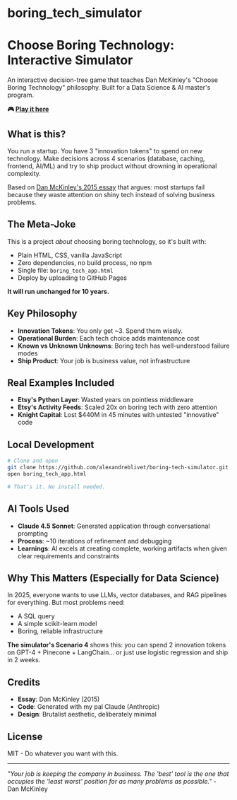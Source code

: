 # boring_tech_simulator

# Choose Boring Technology: Interactive Simulator

An interactive decision-tree game that teaches Dan McKinley's "Choose Boring Technology" philosophy. Built for a Data Science & AI master's program.

**🎮 [Play it here](https://[your-username].github.io/boring-tech-simulator/)**

## What is this?

You run a startup. You have 3 "innovation tokens" to spend on new technology. Make decisions across 4 scenarios (database, caching, frontend, AI/ML) and try to ship product without drowning in operational complexity.

Based on [Dan McKinley's 2015 essay](https://mcfunley.com/choose-boring-technology) that argues: most startups fail because they waste attention on shiny tech instead of solving business problems.

## The Meta-Joke

This is a project *about* choosing boring technology, so it's built with:
- Plain HTML, CSS, vanilla JavaScript
- Zero dependencies, no build process, no npm
- Single file: `boring_tech_app.html`
- Deploy by uploading to GitHub Pages

**It will run unchanged for 10 years.**

## Key Philosophy

- **Innovation Tokens**: You only get ~3. Spend them wisely.
- **Operational Burden**: Each tech choice adds maintenance cost
- **Known vs Unknown Unknowns**: Boring tech has well-understood failure modes
- **Ship Product**: Your job is business value, not infrastructure

## Real Examples Included

- **Etsy's Python Layer**: Wasted years on pointless middleware
- **Etsy's Activity Feeds**: Scaled 20x on boring tech with zero attention  
- **Knight Capital**: Lost $440M in 45 minutes with untested "innovative" code

## Local Development

```bash
# Clone and open
git clone https://github.com/alexandreblivet/boring-tech-simulator.git
open boring_tech_app.html

# That's it. No install needed.
```

## AI Tools Used

- **Claude 4.5 Sonnet**: Generated application through conversational prompting
- **Process**: ~10 iterations of refinement and debugging
- **Learnings**: AI excels at creating complete, working artifacts when given clear requirements and constraints

## Why This Matters (Especially for Data Science)

In 2025, everyone wants to use LLMs, vector databases, and RAG pipelines for everything. But most problems need:
- A SQL query
- A simple scikit-learn model  
- Boring, reliable infrastructure

**The simulator's Scenario 4** shows this: you can spend 2 innovation tokens on GPT-4 + Pinecone + LangChain... or just use logistic regression and ship in 2 weeks.

## Credits

- **Essay**: Dan McKinley (2015)
- **Code**: Generated with my pal Claude (Anthropic)
- **Design**: Brutalist aesthetic, deliberately minimal

## License

MIT - Do whatever you want with this.

---

*"Your job is keeping the company in business. The 'best' tool is the one that occupies the 'least worst' position for as many problems as possible."* - Dan McKinley
